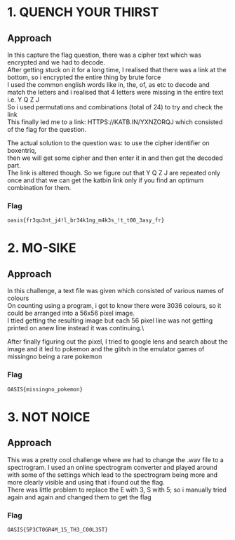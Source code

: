 # 1. QUENCH YOUR THIRST

## Approach
In this capture the flag question, there was a cipher text which was encrypted and we had to decode.\
After getting stuck on it for a long time, I realised that there was a link at the bottom, so i encrypted the entire thing by brute force\
I used the common english words like in, the, of, as etc to decode and match the letters and i realised that 4 letters were missing in the entire text i.e.  Y Q Z J\
So i used permutations and combinations (total of 24) to try and check the link\
This finally led me to a link: HTTPS://KATB.IN/YXNZORQJ which consisted of the flag for the question.

The actual solution to the question was:
to use the cipher identifier on boxentriq,\
then we will get some cipher and then enter it in and then get the decoded part.\
The link is altered though. So we figure out that Y Q Z J are repeated only once and that we can get the katbin link only if you find an optimum combination for them.

### Flag
`oasis{fr3qu3nt_j4!l_br34k1ng_m4k3s_!t_t00_3asy_fr}`

# 2. MO-SIKE

## Approach
In this challenge, a text file was given which consisted of various names of colours\
On counting using a program, i got to know there were 3036 colours, so it could be arranged into a 56x56 pixel image.\
I ttied getting the resulting image but each 56 pixel line was not getting printed on anew line instead it was continuing.\

After finally figuring out the pixel, I tried to google lens and search about the image and it led to pokemon and the glitvh in the emulator games of missingno being a rare pokemon

### Flag
`OASIS{missingno_pokemon}`

# 3. NOT NOICE

## Approach
This was a pretty cool challenge where we had to change the .wav file to a spectrogram. I used an online spectrogram converter and played around with some of the settings which lead to the spectrogram being more and more clearly visible and using that i found out the flag.\
There was little problem to replace the E with 3, S with 5; so i manually tried again and again and changed them to get the flag

### Flag
`OASIS{5P3CT0GR4M_15_TH3_C00L35T}`


